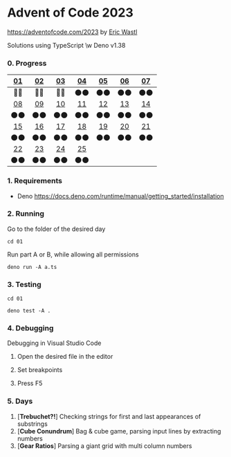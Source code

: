 # Advent of Code 2023

https://adventofcode.com/2023 by [Eric Wastl](http://was.tl/)

Solutions using TypeScript \w Deno v1.38

### 0. Progress

| [01](https://adventofcode.com/2023/day/1)  | [02](https://adventofcode.com/2023/day/2)  | [03](https://adventofcode.com/2023/day/3)  | [04](https://adventofcode.com/2023/day/4)  | [05](https://adventofcode.com/2023/day/5)  | [06](https://adventofcode.com/2023/day/6)  | [07](https://adventofcode.com/2023/day/7)  |
| :----------------------------------------: | :----------------------------------------: | :----------------------------------------: | :----------------------------------------: | :----------------------------------------: | :----------------------------------------: | :----------------------------------------: |
|                    🌟🌟                    |                    🌟🌟                    |                    🌟🌟                    |                    🌑🌑                    |                    🌑🌑                    |                    🌑🌑                    |                    🌑🌑                    |
| [08](https://adventofcode.com/2023/day/8)  | [09](https://adventofcode.com/2023/day/9)  | [10](https://adventofcode.com/2023/day/10) | [11](https://adventofcode.com/2023/day/11) | [12](https://adventofcode.com/2023/day/12) | [13](https://adventofcode.com/2023/day/13) | [14](https://adventofcode.com/2023/day/14) |
|                    🌑🌑                    |                    🌑🌑                    |                    🌑🌑                    |                    🌑🌑                    |                    🌑🌑                    |                    🌑🌑                    |                    🌑🌑                    |
| [15](https://adventofcode.com/2023/day/15) | [16](https://adventofcode.com/2023/day/16) | [17](https://adventofcode.com/2023/day/17) | [18](https://adventofcode.com/2023/day/18) | [19](https://adventofcode.com/2023/day/19) | [20](https://adventofcode.com/2023/day/20) | [21](https://adventofcode.com/2023/day/21) |
|                    🌑🌑                    |                    🌑🌑                    |                    🌑🌑                    |                    🌑🌑                    |                    🌑🌑                    |                    🌑🌑                    |                    🌑🌑                    |
| [22](https://adventofcode.com/2023/day/22) | [23](https://adventofcode.com/2023/day/23) | [24](https://adventofcode.com/2023/day/24) | [25](https://adventofcode.com/2023/day/25) |                                            |                                            |                                            |
|                    🌑🌑                    |                    🌑🌑                    |                    🌑🌑                    |                    🌑🌑                    |                                            |                                            |                                            |

### 1. Requirements

- Deno https://docs.deno.com/runtime/manual/getting_started/installation

### 2. Running

Go to the folder of the desired day

`cd 01`

Run part A or B, while allowing all permissions

`deno run -A a.ts`

### 3. Testing

`cd 01`

`deno test -A .`

### 4. Debugging

Debugging in Visual Studio Code

1. Open the desired file in the editor

2. Set breakpoints

3. Press F5

### 5. Days

1. [**Trebuchet?!**] Checking strings for first and last appearances of
   substrings
2. [**Cube Conundrum**] Bag & cube game, parsing input lines by extracting
   numbers
3. [**Gear Ratios**] Parsing a giant grid with multi column numbers
